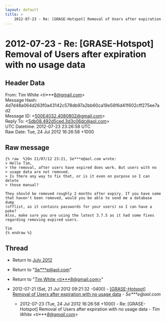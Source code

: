 ```yaml
---
layout: default
title: >
    2012-07-23 - Re: [GRASE-Hotspot] Removal of Users after expiration with no usage data
---
```


# 2012-07-23 - Re: [GRASE-Hotspot] Removal of Users after expiration with no usage data

## Header Data

From: Tim White \<ti***8@gmail.com\><br>
Message Hash: 4d7d48a064d263f0a43142c578db97a2bb60ca19e56f6d41f602cff275ee7ad2<br>
Message ID: \<500E4032.4080802@gmail.com\><br>
Reply To: \<5db08.492d5ced.3d3c06dc@aol.com\><br>
UTC Datetime: 2012-07-23 23:26:58 UTC<br>
Raw Date: Tue, 24 Jul 2012 16:26:58 +1000<br>

## Raw message

```
{% raw  %}On 21/07/12 23:21, Se***e@aol.com wrote:
> Hello Tim,
> the removal, after users have expired does work. But users with no 
> usage data are not removed.
> Is there any way to fix that, or is it even on purpose so I can delete 
> those manual?

They should be removed roughly 2 months after expiry. If you have some 
that haven't been removed, would you be able to send me a database dump 
(offlist, as it contains passwords for your users) so I can have a poke?
Also, make sure you are using the latest 3.7.5 as it had some fixes 
regarding removing expired users.

Tim
{% endraw %}
```

## Thread

+ Return to [July 2012](/archive/2012/07)

+ Return to "[Se***e<span>@</span>aol.com](/authors/se___e_at_aol_com)"
+ Return to "[Tim White <ti***8<span>@</span>gmail.com>](/authors/ti___8_at_gmail_com)"

+ 2012-07-21 (Sat, 21 Jul 2012 09:21:32 -0400) - [[GRASE-Hotspot] Removal of Users after expiration with no usage data](/archive/2012/07/4ffabcfba0ba3ca713829f71f4dfd16b1a6ba07ddec33f9450652c2cd352feb0) - _Se***e@aol.com_
  + 2012-07-23 (Tue, 24 Jul 2012 16:26:58 +1000) - Re: [GRASE-Hotspot] Removal of Users after expiration with no usage data - _Tim White \<ti***8@gmail.com\>_

